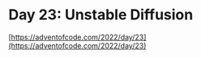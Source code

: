 # Day 23: Unstable Diffusion

[https://adventofcode.com/2022/day/23](https://adventofcode.com/2022/day/23)
